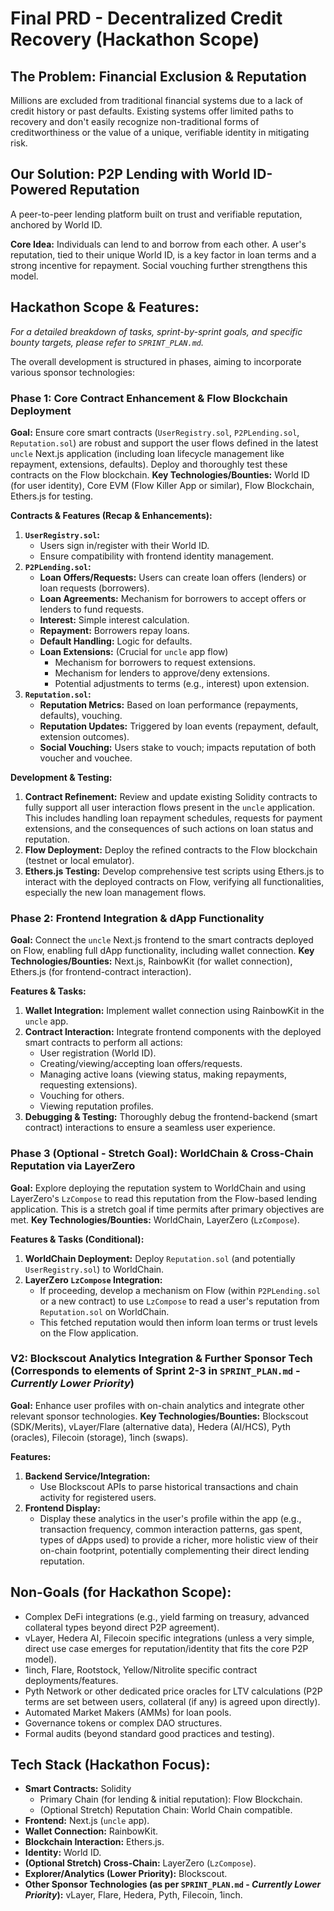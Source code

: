 # Final PRD - Decentralized Credit Recovery (Hackathon Scope)

## The Problem: Financial Exclusion & Reputation
Millions are excluded from traditional financial systems due to a lack of credit history or past defaults. Existing systems offer limited paths to recovery and don't easily recognize non-traditional forms of creditworthiness or the value of a unique, verifiable identity in mitigating risk.

## Our Solution: P2P Lending with World ID-Powered Reputation
A peer-to-peer lending platform built on trust and verifiable reputation, anchored by World ID.

**Core Idea:** Individuals can lend to and borrow from each other. A user's reputation, tied to their unique World ID, is a key factor in loan terms and a strong incentive for repayment. Social vouching further strengthens this model.

## Hackathon Scope & Features:

*For a detailed breakdown of tasks, sprint-by-sprint goals, and specific bounty targets, please refer to `SPRINT_PLAN.md`.*

The overall development is structured in phases, aiming to incorporate various sponsor technologies:

### Phase 1: Core Contract Enhancement & Flow Blockchain Deployment
**Goal:** Ensure core smart contracts (`UserRegistry.sol`, `P2PLending.sol`, `Reputation.sol`) are robust and support the user flows defined in the latest `uncle` Next.js application (including loan lifecycle management like repayment, extensions, defaults). Deploy and thoroughly test these contracts on the Flow blockchain.
**Key Technologies/Bounties:** World ID (for user identity), Core EVM (Flow Killer App or similar), Flow Blockchain, Ethers.js for testing.

**Contracts & Features (Recap & Enhancements):**
1.  **`UserRegistry.sol`:**
    *   Users sign in/register with their World ID.
    *   Ensure compatibility with frontend identity management.
2.  **`P2PLending.sol`:**
    *   **Loan Offers/Requests:** Users can create loan offers (lenders) or loan requests (borrowers).
    *   **Loan Agreements:** Mechanism for borrowers to accept offers or lenders to fund requests.
    *   **Interest:** Simple interest calculation.
    *   **Repayment:** Borrowers repay loans.
    *   **Default Handling:** Logic for defaults.
    *   **Loan Extensions:** (Crucial for `uncle` app flow)
        *   Mechanism for borrowers to request extensions.
        *   Mechanism for lenders to approve/deny extensions.
        *   Potential adjustments to terms (e.g., interest) upon extension.
3.  **`Reputation.sol`:**
    *   **Reputation Metrics:** Based on loan performance (repayments, defaults), vouching.
    *   **Reputation Updates:** Triggered by loan events (repayment, default, extension outcomes).
    *   **Social Vouching:** Users stake to vouch; impacts reputation of both voucher and vouchee.

**Development & Testing:**
1.  **Contract Refinement:** Review and update existing Solidity contracts to fully support all user interaction flows present in the `uncle` application. This includes handling loan repayment schedules, requests for payment extensions, and the consequences of such actions on loan status and reputation.
2.  **Flow Deployment:** Deploy the refined contracts to the Flow blockchain (testnet or local emulator).
3.  **Ethers.js Testing:** Develop comprehensive test scripts using Ethers.js to interact with the deployed contracts on Flow, verifying all functionalities, especially the new loan management flows.

### Phase 2: Frontend Integration & dApp Functionality
**Goal:** Connect the `uncle` Next.js frontend to the smart contracts deployed on Flow, enabling full dApp functionality, including wallet connection.
**Key Technologies/Bounties:** Next.js, RainbowKit (for wallet connection), Ethers.js (for frontend-contract interaction).

**Features & Tasks:**
1.  **Wallet Integration:** Implement wallet connection using RainbowKit in the `uncle` app.
2.  **Contract Interaction:** Integrate frontend components with the deployed smart contracts to perform all actions:
    *   User registration (World ID).
    *   Creating/viewing/accepting loan offers/requests.
    *   Managing active loans (viewing status, making repayments, requesting extensions).
    *   Vouching for others.
    *   Viewing reputation profiles.
3.  **Debugging & Testing:** Thoroughly debug the frontend-backend (smart contract) interactions to ensure a seamless user experience.

### Phase 3 (Optional - Stretch Goal): WorldChain & Cross-Chain Reputation via LayerZero
**Goal:** Explore deploying the reputation system to WorldChain and using LayerZero's `LzCompose` to read this reputation from the Flow-based lending application. This is a stretch goal if time permits after primary objectives are met.
**Key Technologies/Bounties:** WorldChain, LayerZero (`LzCompose`).

**Features & Tasks (Conditional):**
1.  **WorldChain Deployment:** Deploy `Reputation.sol` (and potentially `UserRegistry.sol`) to WorldChain.
2.  **LayerZero `LzCompose` Integration:**
    *   If proceeding, develop a mechanism on Flow (within `P2PLending.sol` or a new contract) to use `LzCompose` to read a user's reputation from `Reputation.sol` on WorldChain.
    *   This fetched reputation would then inform loan terms or trust levels on the Flow application.

### V2: Blockscout Analytics Integration & Further Sponsor Tech (Corresponds to elements of Sprint 2-3 in `SPRINT_PLAN.md` - *Currently Lower Priority*)
**Goal:** Enhance user profiles with on-chain analytics and integrate other relevant sponsor technologies.
**Key Technologies/Bounties:** Blockscout (SDK/Merits), vLayer/Flare (alternative data), Hedera (AI/HCS), Pyth (oracles), Filecoin (storage), 1inch (swaps).

**Features:**
1.  **Backend Service/Integration:**
    *   Use Blockscout APIs to parse historical transactions and chain activity for registered users.
2.  **Frontend Display:**
    *   Display these analytics in the user's profile within the app (e.g., transaction frequency, common interaction patterns, gas spent, types of dApps used) to provide a richer, more holistic view of their on-chain footprint, potentially complementing their direct lending reputation.

## Non-Goals (for Hackathon Scope):
*   Complex DeFi integrations (e.g., yield farming on treasury, advanced collateral types beyond direct P2P agreement).
*   vLayer, Hedera AI, Filecoin specific integrations (unless a very simple, direct use case emerges for reputation/identity that fits the core P2P model).
*   1inch, Flare, Rootstock, Yellow/Nitrolite specific contract deployments/features.
*   Pyth Network or other dedicated price oracles for LTV calculations (P2P terms are set between users, collateral (if any) is agreed upon directly).
*   Automated Market Makers (AMMs) for loan pools.
*   Governance tokens or complex DAO structures.
*   Formal audits (beyond standard good practices and testing).

## Tech Stack (Hackathon Focus):
*   **Smart Contracts:** Solidity
    *   Primary Chain (for lending & initial reputation): Flow Blockchain.
    *   (Optional Stretch) Reputation Chain: World Chain compatible.
*   **Frontend:** Next.js (`uncle` app).
*   **Wallet Connection:** RainbowKit.
*   **Blockchain Interaction:** Ethers.js.
*   **Identity:** World ID.
*   **(Optional Stretch) Cross-Chain:** LayerZero (`LzCompose`).
*   **Explorer/Analytics (Lower Priority):** Blockscout.
*   **Other Sponsor Technologies (as per `SPRINT_PLAN.md` - *Currently Lower Priority*):** vLayer, Flare, Hedera, Pyth, Filecoin, 1inch. 